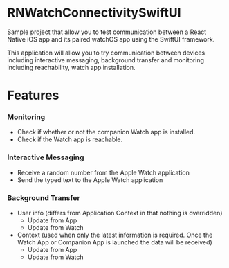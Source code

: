 # RNWatchConnectivitySwiftUI
Sample project that allow you to test communication between a React Native iOS app and its paired watchOS app using the SwiftUI framework.

This application will allow you to try communication between devices including interactive messaging, background transfer and monitoring including reachability, watch app installation.

# Features 
### Monitoring
* Check if whether or not the companion Watch app is installed.
* Check if the Watch app is reachable.

### Interactive Messaging
* Receive a random number from the Apple Watch application
* Send the typed text to the Apple Watch application

### Background Transfer
* User info (differs from Application Context in that nothing is overridden)
  * Update from App
  * Update from Watch
* Context (used when only the latest information is required. Once the Watch App or Companion App is launched the data will be received)
  * Update from App
  * Update from Watch